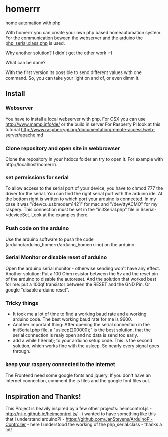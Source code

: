 # homerrr
home automation with php

With homerrr you can create your own php based homeautomation system. For the communication beween the webserver and the arduino
the [php_serial.class.php](http://code.google.com/p/php-serial/) is used.

Why another solution? I didn't get the other work :-)

What can be done?

With the first version its possible to send different values with one command. 
So, you can take your light on and of, or even dimm it.

## Install

### Webserver
You have to install a local webserver with php. 
For OSX you can use http://www.mamp.info/de/ or the build in server
For Rasperry Pi look at this tutorial http://www.raspberrypi.org/documentation/remote-access/web-server/apache.md

### Clone repository and open site in webbrowser

Clone the repository in your htdocs folder an try to open it. For example with http://localhost/homerrr/.

### set permissions for serial 
To allow access to the serial port of your device, you have to chmod 777 the driver for the serial. You can 
find the right serial port with the arduino ide.  At the bottom right is written to which 
port your arduino is connected. In my case it was "/dev/cu.usbmodem1421" for mac and "/dev/ttyACMO" for my raspery.
This connection must be set in the "initSerial.php" file in $serial->deviceSet. Look at the examples there.

### Push code on the arduino
Use the arduino software to push the code (arduino/arduino_homerrr/arduino_homerrr.ino) on the arduino. 

### Serial Monitor or disable reset of arduino
Open the arduino serial monitor - otherwise sending won't have any effect. 
Another solution: Put a 100 Ohm resistor between the 5v and the reset pin of 
the arduino to disable the autoreset.
And the solution that worked best for me: put a 100qf transistor between the RESET and the GND Pin.
Or google "disable arduino reset".

### Tricky things
- It took me a lot of time to find a working baud rate and a working arduino code. The best working baud rate for me is 9600.
- Another important thing: After opening the serial connection in the initSerial.php file, a "usleep(200000);" is the best solution, 
that the serial connection is realy open and no data is send too early.
- add a while (!Serial); to your arduino setup code. This is the second solution, which works fine with the usleep. So nearly every 
signal goes through. 

### keep your raspery connected to the internet

The Frontend need some google fonts and jquery. If you don't have an internet connection, comment the js files and 
the google font files out.

## Inspiration and Thanks!
This Project is heavily inspired by a few other projects:
heimcontrol.js - http://ni-c.github.io/heimcontrol.js/ - i wanted to have something like this that I understand
arduinoPi - https://github.com/JanStevens/ArduinoPi-Controller - here I understood the working of the php_serial.class - thanks a lot! 